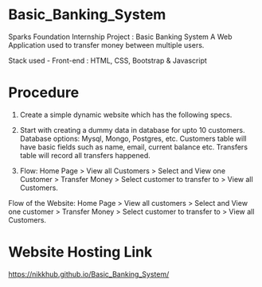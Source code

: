 # Basic_Banking_System
Sparks Foundation Internship Project : Basic Banking System
A Web Application used to transfer money between multiple users.

Stack used - Front-end : HTML, CSS, Bootstrap & Javascript

# Procedure
1. Create a simple dynamic website which has the following specs.

2. Start with creating a dummy data in database for upto 10 customers. Database options: Mysql, Mongo, Postgres, etc. Customers table will have basic fields such as name, email, current balance etc. Transfers table will record all transfers happened.

3. Flow: Home Page > View all Customers > Select and View one Customer > Transfer Money > Select customer to transfer to > View all Customers.

Flow of the Website: Home Page > View all customers > Select and View one customer > Transfer Money > Select customer to transfer to > View all Customers.

# Website Hosting Link
https://nikkhub.github.io/Basic_Banking_System/
